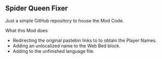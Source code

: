 ## Spider Queen Fixer

Just a simple GitHub repository to house the Mod Code.

What this Mod does
-   Redirecting the original pastebin links to to obtain the Player Names.
-   Adding an unlocalized name to the Web Bed block.
-   Adding to the unfinished language file.